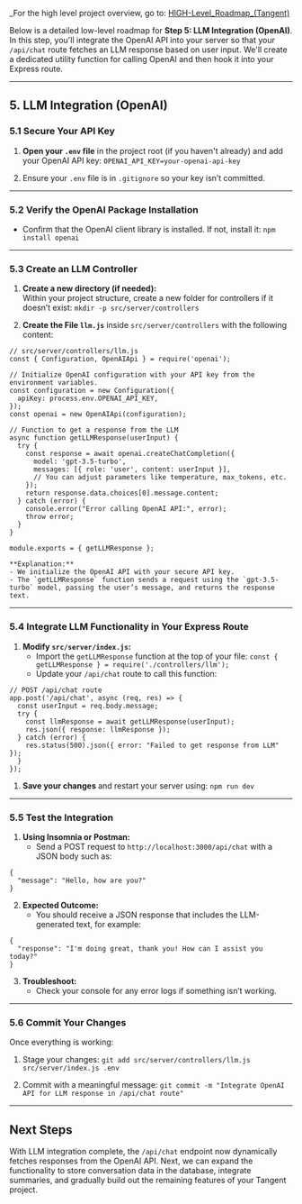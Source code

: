 _For the high level project overview, go to: [HIGH-Level_Roadmap_(Tangent)](HIGH-Level_Roadmap_(Tangent).md)

Below is a detailed low-level roadmap for **Step 5: LLM Integration (OpenAI)**. In this step, you'll integrate the OpenAI API into your server so that your `/api/chat` route fetches an LLM response based on user input. We'll create a dedicated utility function for calling OpenAI and then hook it into your Express route.

---

## **5. LLM Integration (OpenAI)**

### **5.1 Secure Your API Key**

1. **Open your `.env` file** in the project root (if you haven't already) and add your OpenAI API key:
    `OPENAI_API_KEY=your-openai-api-key`

2. Ensure your `.env` file is in `.gitignore` so your key isn’t committed.

---

### **5.2 Verify the OpenAI Package Installation**

- Confirm that the OpenAI client library is installed. If not, install it:
    `npm install openai`


---

### **5.3 Create an LLM Controller**

1. **Create a new directory (if needed):**  
    Within your project structure, create a new folder for controllers if it doesn’t exist:
    `mkdir -p src/server/controllers`

2. **Create the File `llm.js`** inside `src/server/controllers` with the following content:
```
// src/server/controllers/llm.js
const { Configuration, OpenAIApi } = require('openai');

// Initialize OpenAI configuration with your API key from the environment variables.
const configuration = new Configuration({
  apiKey: process.env.OPENAI_API_KEY,
});
const openai = new OpenAIApi(configuration);

// Function to get a response from the LLM
async function getLLMResponse(userInput) {
  try {
    const response = await openai.createChatCompletion({
      model: 'gpt-3.5-turbo',
      messages: [{ role: 'user', content: userInput }],
      // You can adjust parameters like temperature, max_tokens, etc.
    });
    return response.data.choices[0].message.content;
  } catch (error) {
    console.error("Error calling OpenAI API:", error);
    throw error;
  }
}

module.exports = { getLLMResponse };

```

    **Explanation:**
    - We initialize the OpenAI API with your secure API key.
    - The `getLLMResponse` function sends a request using the `gpt-3.5-turbo` model, passing the user’s message, and returns the response text.

---

### **5.4 Integrate LLM Functionality in Your Express Route**

1. **Modify `src/server/index.js`:**
    - Import the `getLLMResponse` function at the top of your file:
        `const { getLLMResponse } = require('./controllers/llm');`
    - Update your `/api/chat` route to call this function:
``` 
// POST /api/chat route
app.post('/api/chat', async (req, res) => {
  const userInput = req.body.message;
  try {
    const llmResponse = await getLLMResponse(userInput);
    res.json({ response: llmResponse });
  } catch (error) {
    res.status(500).json({ error: "Failed to get response from LLM" });
  }
});
```

1. **Save your changes** and restart your server using:
    `npm run dev`

---

### **5.5 Test the Integration**

1. **Using Insomnia or Postman:**
    - Send a POST request to `http://localhost:3000/api/chat` with a JSON body such as:
```
{
  "message": "Hello, how are you?"
}
```

2. **Expected Outcome:**
    - You should receive a JSON response that includes the LLM-generated text, for example:
```
{
  "response": "I'm doing great, thank you! How can I assist you today?"
}
```

3. **Troubleshoot:**
    - Check your console for any error logs if something isn’t working.


---

### **5.6 Commit Your Changes**

Once everything is working:

1. Stage your changes:
    `git add src/server/controllers/llm.js src/server/index.js .env`

2. Commit with a meaningful message:
    `git commit -m "Integrate OpenAI API for LLM response in /api/chat route"`

---

## **Next Steps**

With LLM integration complete, the `/api/chat` endpoint now dynamically fetches responses from the OpenAI API. Next, we can expand the functionality to store conversation data in the database, integrate summaries, and gradually build out the remaining features of your Tangent project.